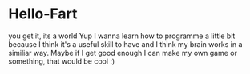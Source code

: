 # Hello-Fart
you get it, its a world
Yup I wanna learn how to programme a little bit because I think it's a useful skill to have and I think my brain works in a similiar way.
Maybe if I get good enough I can make my own game or something, that would be cool :)
